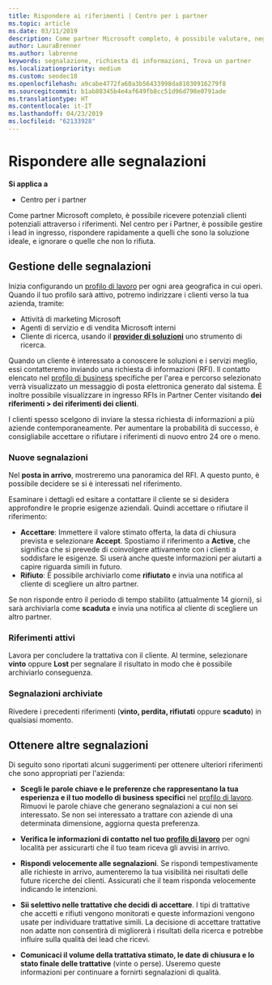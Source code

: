 ```yaml
---
title: Rispondere ai riferimenti | Centro per i partner
ms.topic: article
ms.date: 03/11/2019
description: Come partner Microsoft completo, è possibile valutare, negotiate e rispondere a riferimenti tramite Centro per i Partner.
author: LauraBrenner
ms.author: labrenne
keywords: segnalazione, richiesta di informazioni, Trova un partner
ms.localizationpriority: medium
ms.custom: seodec18
ms.openlocfilehash: a9cabe4772fa60a3b56433998da81030916279f8
ms.sourcegitcommit: b1ab80345b4e4af649fb8cc51d96d798e0791ade
ms.translationtype: HT
ms.contentlocale: it-IT
ms.lasthandoff: 04/23/2019
ms.locfileid: "62133928"
---
```

# <a name="respond-to-referrals"></a>Rispondere alle segnalazioni

**Si applica a**

-  Centro per i partner

Come partner Microsoft completo, è possibile ricevere potenziali clienti potenziali attraverso i riferimenti. Nel centro per i Partner, è possibile gestire i lead in ingresso, rispondere rapidamente a quelli che sono la soluzione ideale, e ignorare o quelle che non lo rifiuta. 

## <a name="referral-management"></a>Gestione delle segnalazioni

Inizia configurando un [profilo di lavoro](create-a-marketing-profile.md) per ogni area geografica in cui operi. Quando il tuo profilo sarà attivo, potremo indirizzare i clienti verso la tua azienda, tramite:

*  Attività di marketing Microsoft
*  Agenti di servizio e di vendita Microsoft interni
*  Cliente di ricerca, usando il **[provider di soluzioni](https://www.microsoft.com/solution-providers/home)** uno strumento di ricerca.

Quando un cliente è interessato a conoscere le soluzioni e i servizi meglio, essi contatteremo inviando una richiesta di informazioni (RFI). Il contatto elencato nel [profilo di business](create-a-marketing-profile.md) specifiche per l'area e percorso selezionato verrà visualizzato un messaggio di posta elettronica generato dal sistema. È inoltre possibile visualizzare in ingresso RFIs in Partner Center visitando **dei riferimenti > dei riferimenti dei clienti**.

I clienti spesso scelgono di inviare la stessa richiesta di informazioni a più aziende contemporaneamente. Per aumentare la probabilità di successo, è consigliabile accettare o rifiutare i riferimenti di nuovo entro 24 ore o meno.

### <a name="new-referrals"></a>Nuove segnalazioni

Nel **posta in arrivo**, mostreremo una panoramica del RFI. A questo punto, è possibile decidere se si è interessati nel riferimento. 

Esaminare i dettagli ed esitare a contattare il cliente se si desidera approfondire le proprie esigenze aziendali. Quindi accettare o rifiutare il riferimento: 

*  **Accettare**: Immettere il valore stimato offerta, la data di chiusura prevista e selezionare **Accept**. Spostiamo il riferimento a **Active**, che significa che si prevede di coinvolgere attivamente con i clienti a soddisfare le esigenze. Si userà anche queste informazioni per aiutarti a capire riguarda simili in futuro.
*  **Rifiuto**: È possibile archiviarlo come **rifiutato** e invia una notifica al cliente di scegliere un altro partner.

Se non risponde entro il periodo di tempo stabilito (attualmente 14 giorni), si sarà archiviarla come **scaduta** e invia una notifica al cliente di scegliere un altro partner.

### <a name="active-referrals"></a>Riferimenti attivi

Lavora per concludere la trattativa con il cliente. Al termine, selezionare **vinto** oppure **Lost** per segnalare il risultato in modo che è possibile archiviarlo conseguenza.

### <a name="archived-referrals"></a>Segnalazioni archiviate

Rivedere i precedenti riferimenti (**vinto, perdita, rifiutati** oppure **scaduto**) in qualsiasi momento. 

## <a name="getting-more-referrals"></a>Ottenere altre segnalazioni

Di seguito sono riportati alcuni suggerimenti per ottenere ulteriori riferimenti che sono appropriati per l'azienda:

*  **Scegli le parole chiave e le preferenze che rappresentano la tua esperienza e il tuo modello di business specifici** nel [profilo di lavoro](create-a-marketing-profile.md). Rimuovi le parole chiave che generano segnalazioni a cui non sei interessato. Se non sei interessato a trattare con aziende di una determinata dimensione, aggiorna questa preferenza.

*  **Verifica le informazioni di contatto nel tuo [profilo di lavoro](create-a-marketing-profile.md)** per ogni località per assicurarti che il tuo team riceva gli avvisi in arrivo.

*  **Rispondi velocemente alle segnalazioni**. Se rispondi tempestivamente alle richieste in arrivo, aumenteremo la tua visibilità nei risultati delle future ricerche dei clienti. Assicurati che il team risponda velocemente indicando le intenzioni.

*  **Sii selettivo nelle trattative che decidi di accettare**. I tipi di trattative che accetti e rifiuti vengono monitorati e queste informazioni vengono usate per individuare trattative simili. La decisione di accettare trattative non adatte non consentirà di migliorerà i risultati della ricerca e potrebbe influire sulla qualità dei lead che ricevi.

*  **Comunicaci il volume della trattativa stimato, le date di chiusura e lo stato finale delle trattative** (vinte o perse). Useremo queste informazioni per continuare a fornirti segnalazioni di qualità.
